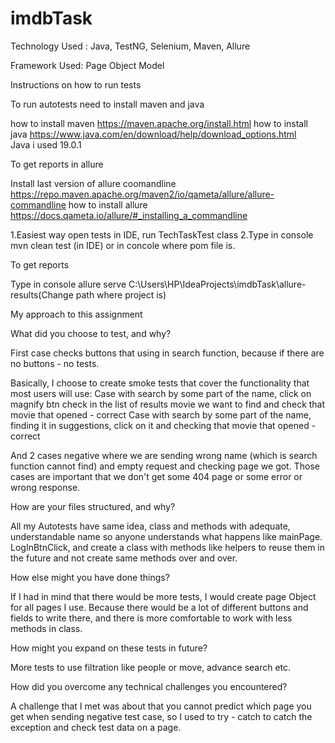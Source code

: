 # imdbTask

Technology Used : Java, TestNG, Selenium, Maven, Allure

Framework Used: Page Object Model

Instructions on how to run tests

To run autotests need to install maven and java

how to install maven https://maven.apache.org/install.html
how to install java https://www.java.com/en/download/help/download_options.html  
Java i used 19.0.1

To get reports in allure

Install last version of allure coomandline https://repo.maven.apache.org/maven2/io/qameta/allure/allure-commandline
how to install allure https://docs.qameta.io/allure/#_installing_a_commandline


1.Easiest way open tests in IDE, run TechTaskTest class
2.Type in console mvn clean test (in IDE) or in concole where pom file is.

To get reports

Type in console allure serve C:\Users\HP\IdeaProjects\imdbTask\allure-results(Change path where project is)


My approach to this assignment


What did you choose to test, and why?

First case checks buttons that using in search function, because if there are no buttons - no tests.

Basically, I choose to create smoke tests that cover the functionality that most users will use:
Case with search by some part of the name, click on magnify btn check in the list of results movie we want to find and check that movie that opened - correct
Case with search by some part of the name, finding it in suggestions, click on it and checking that movie that opened - correct

And 2 cases negative where we are sending wrong name (which is search function cannot find) and empty request and checking page we got.
Those cases are important that we don't get some 404 page or some error or wrong response.


How are your files structured, and why?

All my Autotests have same idea, class and methods with adequate, understandable name so anyone understands what happens like mainPage. LogInBtnClick, and create a class with methods like helpers to reuse them in the future and not create same methods over and over.


How else might you have done things?

If I had in mind that there would be more tests, I would create page Object for all pages I use.
Because there would be a lot of different buttons and fields to write there, and there is more comfortable to work with less methods in class.


How might you expand on these tests in future?

More tests to use filtration like people or move, advance search etc.


How did you overcome any technical challenges you encountered?

A challenge that I met was about that you cannot predict which page you get when sending negative test case, so I used to try - catch to catch the exception and check
test data on a page.
